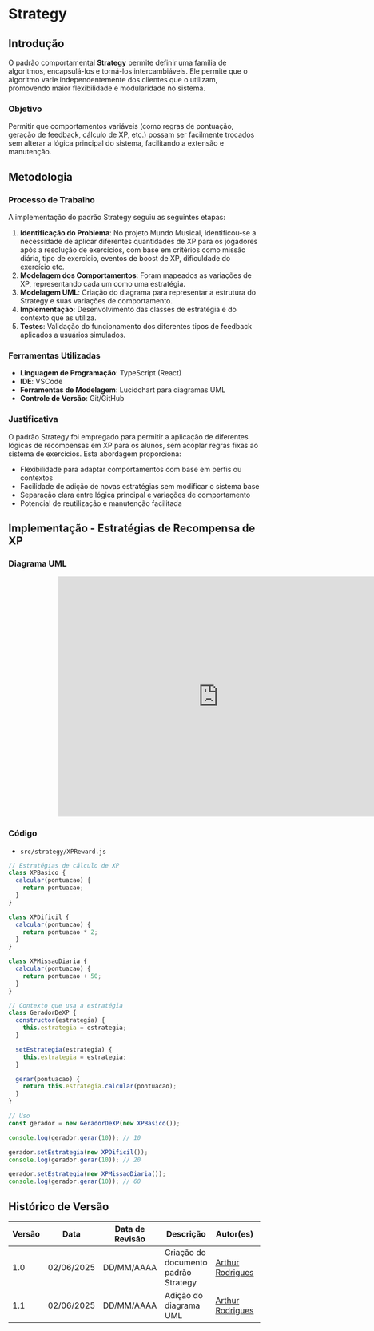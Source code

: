 # Strategy

## Introdução

O padrão comportamental **Strategy** permite definir uma família de algoritmos, encapsulá-los e torná-los intercambiáveis. Ele permite que o algoritmo varie independentemente dos clientes que o utilizam, promovendo maior flexibilidade e modularidade no sistema.

### Objetivo

Permitir que comportamentos variáveis (como regras de pontuação, geração de feedback, cálculo de XP, etc.) possam ser facilmente trocados sem alterar a lógica principal do sistema, facilitando a extensão e manutenção.


## Metodologia

### Processo de Trabalho

A implementação do padrão Strategy seguiu as seguintes etapas:

1. **Identificação do Problema**: No projeto Mundo Musical, identificou-se a necessidade de aplicar diferentes quantidades de XP para os jogadores após a resolução de exercícios, com base em critérios como missão diária, tipo de exercício, eventos de boost de XP, dificuldade do exercício etc.
2. **Modelagem dos Comportamentos**: Foram mapeados as variações de XP, representando cada um como uma estratégia.
3. **Modelagem UML**: Criação do diagrama para representar a estrutura do Strategy e suas variações de comportamento.
4. **Implementação**: Desenvolvimento das classes de estratégia e do contexto que as utiliza.
5. **Testes**: Validação do funcionamento dos diferentes tipos de feedback aplicados a usuários simulados.

### Ferramentas Utilizadas

- **Linguagem de Programação**: TypeScript (React)
- **IDE**: VSCode
- **Ferramentas de Modelagem**: Lucidchart para diagramas UML
- **Controle de Versão**: Git/GitHub

### Justificativa

O padrão Strategy foi empregado para permitir a aplicação de diferentes lógicas de recompensas em XP para os alunos, sem acoplar regras fixas ao sistema de exercícios. Esta abordagem proporciona:

- Flexibilidade para adaptar comportamentos com base em perfis ou contextos
- Facilidade de adição de novas estratégias sem modificar o sistema base
- Separação clara entre lógica principal e variações de comportamento
- Potencial de reutilização e manutenção facilitada

## Implementação - Estratégias de Recompensa de XP

### Diagrama UML

<div style="width: 640px; height: 480px; margin-left: 100px; position: relative;"><iframe allowfullscreen frameborder="0" style="width:640px; height:480px" src="https://lucid.app/documents/embedded/768a5c74-e2c8-461c-98bf-134fcdc5e1de" id="KTplE7VTO.YA"></iframe></div>

### Código
- `src/strategy/XPReward.js`

```javascript
// Estratégias de cálculo de XP
class XPBasico {
  calcular(pontuacao) {
    return pontuacao;
  }
}

class XPDificil {
  calcular(pontuacao) {
    return pontuacao * 2;
  }
}

class XPMissaoDiaria {
  calcular(pontuacao) {
    return pontuacao + 50;
  }
}

// Contexto que usa a estratégia
class GeradorDeXP {
  constructor(estrategia) {
    this.estrategia = estrategia;
  }

  setEstrategia(estrategia) {
    this.estrategia = estrategia;
  }

  gerar(pontuacao) {
    return this.estrategia.calcular(pontuacao);
  }
}

// Uso
const gerador = new GeradorDeXP(new XPBasico());

console.log(gerador.gerar(10)); // 10

gerador.setEstrategia(new XPDificil());
console.log(gerador.gerar(10)); // 20

gerador.setEstrategia(new XPMissaoDiaria());
console.log(gerador.gerar(10)); // 60
```

## Histórico de Versão

| Versão | Data       | Data de Revisão          | Descrição            | Autor(es)                       | Revisor(es)                       | Detalhes da revisão        |
| ------ | ---------- | ------------------------ | -------------------- | ------------------------------- | --------------------------------- | -------------------------- |
| 1.0    | 02/06/2025 | DD/MM/AAAA  | Criação do documento padrão Strategy | [Arthur Rodrigues](https://github.com/arthurrsousa) | [Amanda Abreu](https://github.com/Amandaaaaabreu) | Revisão ortográfica |
| 1.1    | 02/06/2025 | DD/MM/AAAA  | Adição do diagrama UML | [Arthur Rodrigues](https://github.com/arthurrsousa) | [Amanda Abreu](https://github.com/Amandaaaaabreu) |  |